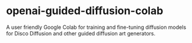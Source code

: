# openai-guided-diffusion-colab
A user friendly Google Colab for training and fine-tuning diffusion models for Disco Diffusion and other guided diffusion art generators.
